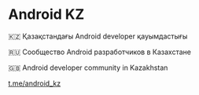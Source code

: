 # Android KZ 
🇰🇿 Қазақстандағы Android developer қауымдастығы

🇷🇺 Сообщество Android разработчиков в Казахстане

🇬🇧 Android developer community in Kazakhstan

[t.me/android_kz](https://t.me/android_kz)
